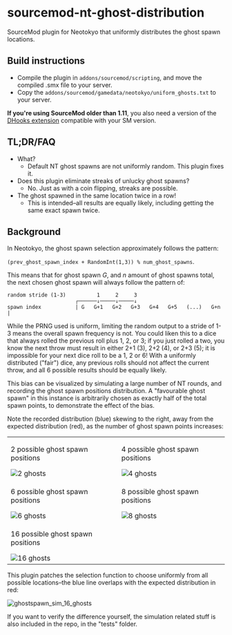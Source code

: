 # sourcemod-nt-ghost-distribution
SourceMod plugin for Neotokyo that uniformly distributes the ghost spawn locations.

## Build instructions
* Compile the plugin in `addons/sourcemod/scripting`, and move the compiled .smx file to your server.
* Copy the `addons/sourcemod/gamedata/neotokyo/uniform_ghosts.txt` to your server.

**If you're using SourceMod older than 1.11**, you also need a version of the [DHooks extension](https://forums.alliedmods.net/showpost.php?p=2588686) compatible with your SM version.

## TL;DR/FAQ
* What?
  * Default NT ghost spawns are not uniformly random. This plugin fixes it.
* Does this plugin eliminate streaks of unlucky ghost spawns?
  * No. Just as with a coin flipping, streaks are possible.
* The ghost spawned in the same location twice in a row!
  * This is intended–all results are equally likely, including getting the same exact spawn twice.

## Background
In Neotokyo, the ghost spawn selection approximately follows the pattern:

`(prev_ghost_spawn_index + RandomInt(1,3)) % num_ghost_spawns`.

This means that for ghost spawn *G*, and *n* amount of ghost spawns total, the next chosen ghost spawn will always follow the pattern of:
```
random stride (1-3)          1     2     3
                      ┌──────↓─────↓─────↓
spawn index           | G   G+1   G+2   G+3   G+4   G+5   (...)   G+n |
```

While the PRNG used is uniform, limiting the random output to a stride of 1-3 means the overall spawn frequency is not.
You could liken this to a dice that always rolled the previous roll plus 1, 2, or 3; if you just rolled a two, you know the next throw must result in either 2+1 (3), 2+2 (4), or 2+3 (5);
it is impossible for your next dice roll to be a 1, 2 or 6!
With a uniformly distributed ("fair") dice, any previous rolls should not affect the current throw, and all 6 possible results should be equally likely.

This bias can be visualized by simulating a large number of NT rounds, and recording the ghost spawn positions distribution.
A "favourable ghost spawn" in this instance is arbitrarily chosen as exactly half of the total spawn points, to demonstrate the effect of the bias.

Note the recorded distribution (blue) skewing to the right, away from the expected distribution (red), as the number of ghost spawn points increases:

<table>
<tr>
  <td>
    <p>2 possible ghost spawn positions</p>
    <img alt="2 ghosts" src="https://github.com/Rainyan/sourcemod-nt-ghost-distribution/assets/6595066/f5acb305-2c3c-4668-8255-69d3e76141af" />
  </td>
  <td>
    <p>4 possible ghost spawn positions</p>
    <img alt="4 ghosts" src="https://github.com/Rainyan/sourcemod-nt-ghost-distribution/assets/6595066/d64fc500-213d-42e4-a94e-475854f25edc" />
  </td>
</tr>
<tr>
  <td>
    <p>6 possible ghost spawn positions</p>
    <img alt="6 ghosts" src="https://github.com/Rainyan/sourcemod-nt-ghost-distribution/assets/6595066/60bf262e-8015-45fd-a1d0-c29f0bac26b0" />
  </td>
  <td>
    <p>8 possible ghost spawn positions</p>
    <img alt="8 ghosts" src="https://github.com/Rainyan/sourcemod-nt-ghost-distribution/assets/6595066/48f53b86-2b0e-4701-9204-a8eb9f716b4f" />
  </td>
</tr>
<tr>
  <td>
    <p>16 possible ghost spawn positions</p>
    <img alt="16 ghosts" src="https://github.com/Rainyan/sourcemod-nt-ghost-distribution/assets/6595066/1bf1bdf3-9edb-4dcc-a564-bcad19c873af" />
  </td>
</tr>
</table>

This plugin patches the selection function to choose uniformly from all possible locations–the blue line overlaps with the expected distribution in red:

![ghostspawn_sim_16_ghosts](https://github.com/Rainyan/sourcemod-nt-ghost-distribution/assets/6595066/8fb3083d-033f-41d2-b63a-4c075a795629)

If you want to verify the difference yourself, the simulation related stuff is also included in the repo, in the "tests" folder.
